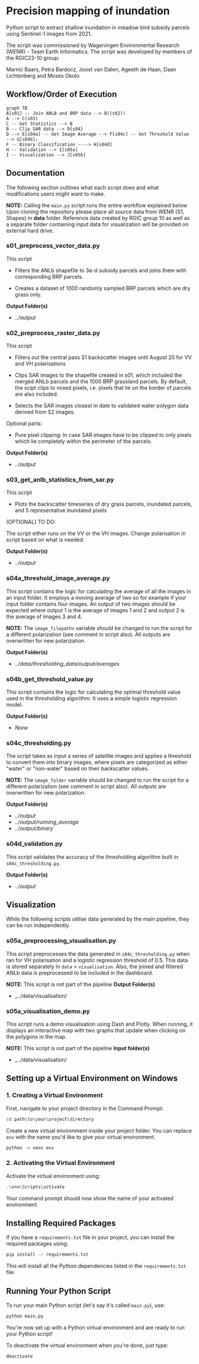 # Precision mapping of inundation

Python script to extract shallow inundation in meadow bird subsidy parcels using Sentinel-1 images from 2021.

The script was commissioned by Wageningen Environmental Research (WENR) - Team Earth Informatics. The script was developed by members of the RGIC23-10 group:

Marnic Baars, Petra Bardocz, Joost van Dalen, Ageeth de Haan, Daan Lichtenberg and Moses Okolo

## Workflow/Order of Execution

```mermaid
graph TB
A[s01] -- Join ANLB and BRP data --> B((s02))
A --> C(s03)
C -- Get Statistics --> B
B -- Clip SAR data --> D{s04}
D --> E[s04a] -- Get Image Average --> F[s04c] -- Get Threshold Value --> G[s04b];
F -- Binary Classification ----> H[s04d]
H -- Validation --> I[s05a]
I -- Visualization --> J[s05b]
```

## Documentation

The following section outlines what each script does and what modifications users might want to make.

**NOTE:** Calling the `main.py` script runs the entire workflow explained below
Upon cloning the repository please place all source data from WENR (S1, Shapes) in **data** folder.
Reference data created by RGIC group 10 as well as a separate folder containing input data for visualization will be provided on external hard drive.

### s01_preprocess_vector_data.py

This script

- Filters the ANLb shapefile to 3a-d subsidy parcels and joins them with corresponding BRP parcels.

- Creates a dataset of 1000 randomly sampled BRP parcels which are dry grass only.

**Output Folder(s)**

- _../output_

### s02_preprocess_raster_data.py

This script

- Filters out the central pass S1 backscatter images until August 20 for VV and VH polarisations

- Clips SAR images to the shapefile created in s01, which included the merged ANLb parcels and the 1000 BRP grassland parcels. By default, the scipt clips to mixed pixels, i.e. pixels that lie on the border of parcels are also included.

- Selects the SAR images closest in date to validated water polygon data derived from S2 images.

Optional parts:

- Pure pixel clipping: In case SAR images have to be clipped to only pixels which lie completely within the perimeter of the parcels.

**Output Folder(s)**

- _../output_

### s03_get_anlb_statistics_from_sar.py

This script

- Plots the backscatter timeseries of dry grass parcels, inundated parcels, and 5 representative inundated pixels

(OPTIONAL) TO DO:

The script either runs on the VV or the VH images. Change polarisation in script based on what is needed.

**Output Folder(s)**

- _../output_

### s04a_threshold_image_average.py

This script contains the logic for calculating the average of all the images in an input folder. It employs a moving average of two so for example if your input folder contains four images. An output of two images should be expected where output 1 is the average of images 1 and 2 and output 2 is the average of images 3 and 4.

**NOTE:** The `image_filepaths` variable should be changed to run the script for a different polarization (see comment in script also). All outputs are overwritten for new polarization.

**Output Folder(s)**

- _../data/thresholding_data/output/averages_

### s04b_get_threshold_value.py

This script contains the logic for calculating the optimal threshold value used in the thresholding algorithm. It uses a simple logistic regression model.

**Output Folder(s)**

- _None_

### s04c_thresholding.py

The script takes as input a series of satellite images and applies a threshold to convert them into binary images, where pixels are categorized as either "water" or "non-water" based on their backscatter values.

**NOTE:** The `image_folder` variable should be changed to run the script for a different polarization (see comment in script also). All outputs are overwritten for new polarization.

**Output Folder(s)**

- _../output_
- _../output/running_average_
- _../output/binary_

### s04d_validation.py

This script validates the accuracy of the thresholding algorithm built in `s04c_thresholding.py`.

**Output Folder(s)**

- _../output_

## Visualization

While the following scripts utilise data generated by the main pipeline, they can be run independently.

### s05a_preprocessing_visualisation.py

This script preprocesses the data generated in `s04c_thresholding.py` when ran for VH polarisation and a logistic regression threshold of 0.5. This data is stored separately in `data` > `visualisation`. Also, the joined and filtered ANLb data is preprocessed to be included in the dashboard.

**NOTE:** This script is not part of the pipeline
**Output Folder(s)**

- \_../data/visualisation/

### s05a_visualisation_demo.py

This script runs a demo visualisation using Dash and Plotly. When running, it displays an interactive map with two graphs that update when clicking on the polygons in the map.

**NOTE:** This script is not part of the pipeline
**Input folder(s)**

- \_../data/visualisation/

## Setting up a Virtual Environment on Windows

### 1. Creating a Virtual Environment

First, navigate to your project directory in the Command Prompt:

```bash
cd path\to\your\project\directory
```

Create a new virtual environment inside your project folder. You can replace `env` with the name you'd like to give your virtual environment.

```bash
python -m venv env
```

### 2. Activating the Virtual Environment

Activate the virtual environment using:

```bash
.\env\Scripts\activate
```

Your command prompt should now show the name of your activated environment.

## Installing Required Packages

If you have a `requirements.txt` file in your project, you can install the required packages using:

```bash
pip install -r requirements.txt
```

This will install all the Python dependencies listed in the `requirements.txt` file.

## Running Your Python Script

To run your main Python script (let's say it's called `main.py`), use:

```bash
python main.py
```

You're now set up with a Python virtual environment and are ready to run your Python script!

To deactivate the virtual environment when you're done, just type:

```bash
deactivate
```
